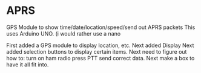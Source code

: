 # APRS
GPS Module to show time/date/location/speed/send out APRS packets
This uses Arduino UNO. (i would rather use a nano

First added a GPS module to display location, etc.
Next added Display 
Next added selection buttons to display certain items.
Next need to figure out how to:
    turn on ham radio
    press PTT
    send correct data.
Next make a box to have it all fit into. 
